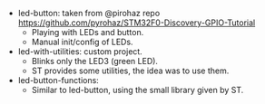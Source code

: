 - led-button: taken from @pirohaz repo https://github.com/pyrohaz/STM32F0-Discovery-GPIO-Tutorial
  - Playing with LEDs and button.
  - Manual init/config of LEDs.
- led-with-utilities: custom project.
  - Blinks only the LED3 (green LED).
  - ST provides some utilities, the idea was to use them.
- led-button-functions:
  - Similar to led-button, using the small library given by ST.
